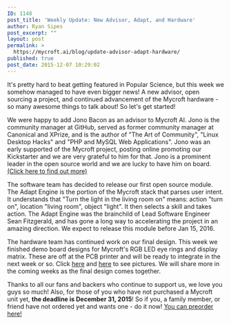 ```yaml
---
ID: 1148
post_title: 'Weekly Update: New Advisor, Adapt, and Hardware'
author: Ryan Sipes
post_excerpt: ""
layout: post
permalink: >
  https://mycroft.ai/blog/update-advisor-adapt-hardware/
published: true
post_date: 2015-12-07 10:29:02
---
```

It's pretty hard to beat getting featured in Popular Science, but this week we somehow managed to have even bigger news! A new advisor, open sourcing a project, and continued advancement of the Mycroft hardware - so many awesome things to talk about! So let's get started!

We were happy to add Jono Bacon as an advisor to Mycroft AI. Jono is the community manager at GitHub, served as former community manager at Canonical and XPrize, and is the author of "The Art of Community", "Linux Desktop Hacks" and "PHP and MySQL Web Applications". Jono was an early supported of the Mycroft project, posting online promoting our Kickstarter and we are very grateful to him for that. Jono is a prominent leader in the open source world and we are lucky to have him on board. <a href="http://bit.ly/1ODTWrr">(Click here to find out more)</a>

The software team has decided to release our first open source module. The Adapt Engine is the portion of the Mycroft stack that parses user intent. It understands that "Turn the light in the living room on" means: action "turn on", location "living room", object "light". It then selects a skill and takes action. The Adapt Engine was the brainchild of Lead Software Engineer Sean Fitzgerald, and has gone a long way to accelerating the project in an amazing direction. We expect to release this module before Jan 15, 2016.

The hardware team has continued work on our final design. This week we finished demo board designs for Mycroft's RGB LED eye rings and display matrix. These are off at the PCB printer and will be ready to integrate in the next week or so. Click <a href="http://bit.ly/1TIxduw">here</a> and <a href="http://bit.ly/1QZVeyp">here</a> to see pictures. We will share more in the coming weeks as the final design comes together.

Thanks to all our fans and backers who continue to support us, we love you guys so much! Also, for those of you who have not purchased a Mycroft unit yet, <strong>the deadline is December 31, 2015</strong>! So if you, a family member, or friend have not ordered yet and wants one - do it now! <a href="https://www.indiegogo.com/projects/mycroft-open-source-artificial-intelligence">You can preorder here!</a>